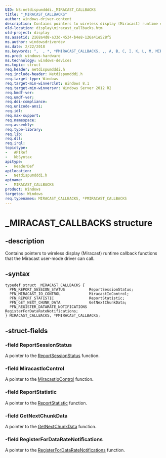 ```yaml
---
UID: NS:netdispumdddi._MIRACAST_CALLBACKS
title: "_MIRACAST_CALLBACKS"
author: windows-driver-content
description: Contains pointers to wireless display (Miracast) runtime callback functions that the Miracast user-mode driver can call.
old-location: display\miracast_callbacks.htm
old-project: display
ms.assetid: 2168a4d8-a33d-4534-b4e8-126a41e528f5
ms.author: windowsdriverdev
ms.date: 2/22/2018
ms.keywords: ",  , *, *PMIRACAST_CALLBACKS, ,, A, B, C, I, K, L, M, MIRACAST_CALLBACKS, MIRACAST_CALLBACKS structure [Display Devices], P, PMIRACAST_CALLBACKS, PMIRACAST_CALLBACKS structure pointer [Display Devices], R, S, T, _, _MIRACAST_CALLBACKS, display.miracast_callbacks, netdispumdddi/MIRACAST_CALLBACKS, netdispumdddi/PMIRACAST_CALLBACKS"
ms.prod: windows-hardware
ms.technology: windows-devices
ms.topic: struct
req.header: netdispumdddi.h
req.include-header: Netdispumdddi.h
req.target-type: Windows
req.target-min-winverclnt: Windows 8.1
req.target-min-winversvr: Windows Server 2012 R2
req.kmdf-ver: 
req.umdf-ver: 
req.ddi-compliance: 
req.unicode-ansi: 
req.idl: 
req.max-support: 
req.namespace: 
req.assembly: 
req.type-library: 
req.lib: 
req.dll: 
req.irql: 
topictype:
-	APIRef
-	kbSyntax
apitype:
-	HeaderDef
apilocation:
-	Netdispumdddi.h
apiname:
-	MIRACAST_CALLBACKS
product: Windows
targetos: Windows
req.typenames: MIRACAST_CALLBACKS, *PMIRACAST_CALLBACKS
---
```


# _MIRACAST_CALLBACKS structure


## -description


Contains pointers to wireless display (Miracast) runtime callback functions that the Miracast user-mode driver can call.


## -syntax


````
typedef struct _MIRACAST_CALLBACKS {
  PFN_REPORT_SESSION_STATUS           ReportSessionStatus;
  PFN_MIRACAST_IO_CONTROL             MiracastIoControl;
  PFN_REPORT_STATISTIC                ReportStatistic;
  PFN_GET_NEXT_CHUNK_DATA             GetNextChunkData;
  PFN_REGISTER_DATARATE_NOTIFICATIONS RegisterForDataRateNotifications;
} MIRACAST_CALLBACKS, *PMIRACAST_CALLBACKS;
````


## -struct-fields




### -field ReportSessionStatus

A pointer to the <a href="..\netdispumdddi\nc-netdispumdddi-pfn_report_session_status.md">ReportSessionStatus</a>   function.


### -field MiracastIoControl

A pointer to the <a href="..\netdispumdddi\nc-netdispumdddi-pfn_miracast_io_control.md">MiracastIoControl</a>   function.


### -field ReportStatistic

A pointer to the    <a href="..\netdispumdddi\nc-netdispumdddi-pfn_report_statistic.md">ReportStatistic</a> function.


### -field GetNextChunkData

A pointer to the <a href="..\netdispumdddi\nc-netdispumdddi-pfn_get_next_chunk_data.md">GetNextChunkData</a>    function.


### -field RegisterForDataRateNotifications

A pointer to the <a href="..\netdispumdddi\nc-netdispumdddi-pfn_register_datarate_notifications.md">RegisterForDataRateNotifications</a>    function.

